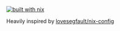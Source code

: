 [![built with nix](https://builtwithnix.org/badge.svg)](https://builtwithnix.org)

Heavily inspired by [lovesegfault/nix-config](https://github.com/lovesegfault/nix-config)